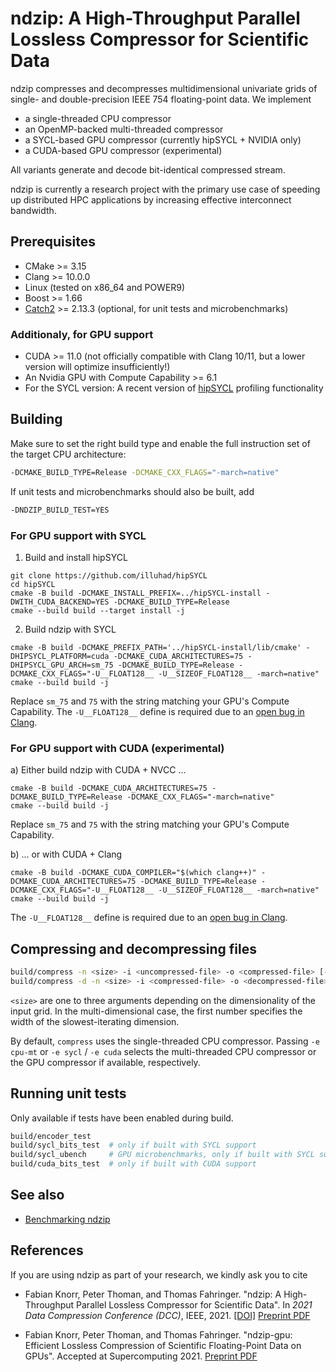 # ndzip: A High-Throughput Parallel Lossless Compressor for Scientific Data

ndzip compresses and decompresses multidimensional univariate grids of single- and double-precision IEEE 754
floating-point data. We implement

- a single-threaded CPU compressor
- an OpenMP-backed multi-threaded compressor
- a SYCL-based GPU compressor (currently hipSYCL + NVIDIA only)
- a CUDA-based GPU compressor (experimental)

All variants generate and decode bit-identical compressed stream.

ndzip is currently a research project with the primary use case of speeding up distributed HPC applications by
increasing effective interconnect bandwidth.

## Prerequisites

- CMake >= 3.15
- Clang >= 10.0.0
- Linux (tested on x86_64 and POWER9)
- Boost >= 1.66
- [Catch2](https://github.com/catchorg/Catch2) >= 2.13.3 (optional, for unit tests and microbenchmarks)

### Additionaly, for GPU support

- CUDA >= 11.0 (not officially compatible with Clang 10/11, but a lower version will optimize insufficiently!)
- An Nvidia GPU with Compute Capability >= 6.1
- For the SYCL version: A recent version of [hipSYCL](https://github.com/illuhad/hipSYCL)
  profiling functionality

## Building

Make sure to set the right build type and enable the full instruction set of the target CPU architecture:

```sh
-DCMAKE_BUILD_TYPE=Release -DCMAKE_CXX_FLAGS="-march=native"
```

If unit tests and microbenchmarks should also be built, add

```sh
-DNDZIP_BUILD_TEST=YES
```

### For GPU support with SYCL

1. Build and install hipSYCL

```
git clone https://github.com/illuhad/hipSYCL
cd hipSYCL
cmake -B build -DCMAKE_INSTALL_PREFIX=../hipSYCL-install -DWITH_CUDA_BACKEND=YES -DCMAKE_BUILD_TYPE=Release
cmake --build build --target install -j
```

2. Build ndzip with SYCL

```
cmake -B build -DCMAKE_PREFIX_PATH='../hipSYCL-install/lib/cmake' -DHIPSYCL_PLATFORM=cuda -DCMAKE_CUDA_ARCHITECTURES=75 -DHIPSYCL_GPU_ARCH=sm_75 -DCMAKE_BUILD_TYPE=Release -DCMAKE_CXX_FLAGS="-U__FLOAT128__ -U__SIZEOF_FLOAT128__ -march=native"
cmake --build build -j
```

Replace `sm_75` and `75` with the string matching your GPU's Compute Capability. The `-U__FLOAT128__` define is required
due to an [open bug in Clang](https://bugs.llvm.org/show_bug.cgi?id=47559).

### For GPU support with CUDA (experimental)

a) Either build ndzip with CUDA + NVCC ...

```
cmake -B build -DCMAKE_CUDA_ARCHITECTURES=75 -DCMAKE_BUILD_TYPE=Release -DCMAKE_CXX_FLAGS="-march=native"
cmake --build build -j
```

Replace `sm_75` and `75` with the string matching your GPU's Compute Capability.

b) ... or with CUDA + Clang

```
cmake -B build -DCMAKE_CUDA_COMPILER="$(which clang++)" -DCMAKE_CUDA_ARCHITECTURES=75 -DCMAKE_BUILD_TYPE=Release -DCMAKE_CXX_FLAGS="-U__FLOAT128__ -U__SIZEOF_FLOAT128__ -march=native"
cmake --build build -j
```

The `-U__FLOAT128__` define is required due to an [open bug in Clang](https://bugs.llvm.org/show_bug.cgi?id=47559).

## Compressing and decompressing files

```sh
build/compress -n <size> -i <uncompressed-file> -o <compressed-file> [-t float|double]
build/compress -d -n <size> -i <compressed-file> -o <decompressed-file> [-t float|double]
```

`<size>` are one to three arguments depending on the dimensionality of the input grid. In the multi-dimensional case,
the first number specifies the width of the slowest-iterating dimension.

By default, `compress` uses the single-threaded CPU compressor. Passing `-e cpu-mt` or `-e sycl` / `-e cuda` selects the
multi-threaded CPU compressor or the GPU compressor if available, respectively.

## Running unit tests

Only available if tests have been enabled during build.

```sh
build/encoder_test
build/sycl_bits_test  # only if built with SYCL support
build/sycl_ubench     # GPU microbenchmarks, only if built with SYCL support
build/cuda_bits_test  # only if built with CUDA support
```

## See also

- [Benchmarking ndzip](docs/benchmarking.md)

## References

If you are using ndzip as part of your research, we kindly ask you to cite

- Fabian Knorr, Peter Thoman, and Thomas Fahringer. "ndzip: A High-Throughput Parallel Lossless Compressor for
  Scientific Data". In _2021 Data Compression Conference (DCC)_, IEEE,
  2021. [[DOI]](https://doi.org/10.1109/DCC50243.2021.00018) [Preprint PDF](https://dps.uibk.ac.at/~fabian/publications/2021-ndzip-a-high-throughput-parallel-lossless-compressor-for-scientific-data.pdf)

- Fabian Knorr, Peter Thoman, and Thomas Fahringer. "ndzip-gpu: Efficient Lossless Compression of Scientific
  Floating-Point Data on GPUs". Accepted at Supercomputing
  2021. [Preprint PDF](https://dps.uibk.ac.at/~fabian/publications/2021-ndzip-gpu-efficient-lossless-compression-of-scientific-floating-point-data-on-gpus.pdf)

